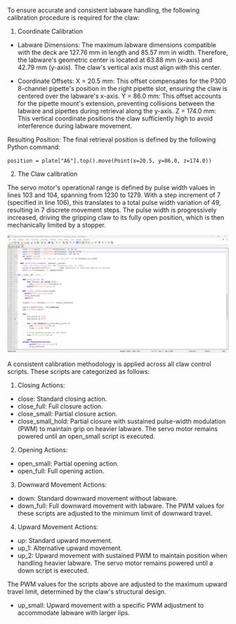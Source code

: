 To ensure accurate and consistent labware handling, the following calibration procedure is required for the claw:

1. Coordinate Calibration

- Labware Dimensions: The maximum labware dimensions compatible with the deck are 127.76 mm in length and 85.57 mm in width. Therefore, the labware's geometric center is located at 63.88 mm (x-axis) and 42.79 mm (y-axis). The claw's vertical axis must align with this center.

- Coordinate Offsets:
X = 20.5 mm: This offset compensates for the P300 8-channel pipette's position in the right pipette slot, ensuring the claw is centered over the labware's x-axis.
Y = 86.0 mm: This offset accounts for the pipette mount's extension, preventing collisions between the labware and pipettes during retrieval along the y-axis.
Z = 174.0 mm: This vertical coordinate positions the claw sufficiently high to avoid interference during labware movement.

Resulting Position: The final retrieval position is defined by the following Python command:
```
position = plate["A6"].top().move(Point(x=20.5, y=86.0, z=174.0))
```




  2) The Claw calibration

The servo motor's operational range is defined by pulse width values in lines 103 and 104, spanning from 1230 to 1279. With a step increment of 7 (specified in line 106), this translates to a total pulse width variation of 49, resulting in 7 discrete movement steps. The pulse width is progressively increased, driving the gripping claw to its fully open position, which is then mechanically limited by a stopper.

   ![Pulse width measurements](Pi_zero_wh_code/Images/PWM.jpg)

A consistent calibration methodology is applied across all claw control scripts. These scripts are categorized as follows:

1. Closing Actions:

 - close: Standard closing action.
 - close_full: Full closure action.
 - close_small: Partial closure action.
 - close_small_hold: Partial closure with sustained pulse-width modulation (PWM) to maintain grip on heavier labware. The servo motor remains powered until an open_small script is executed.

2. Opening Actions:

  - open_small: Partial opening action.
  - open_full: Full opening action.

3. Downward Movement Actions:

  - down: Standard downward movement without labware.
  - down_full: Full downward movement with labware.
  The PWM values for these scripts are adjusted to the minimum limit of downward travel.

4. Upward Movement Actions:

  - up: Standard upward movement.
  - up_1: Alternative upward movement.
  - up_2: Upward movement with sustained PWM to maintain position when handling heavier labware. The servo motor remains powered until a down script is executed.

The PWM values for the scripts above are adjusted to the maximum upward travel limit, determined by the claw's structural design.
    
  - up_small: Upward movement with a specific PWM adjustment to accommodate labware with larger lips.
